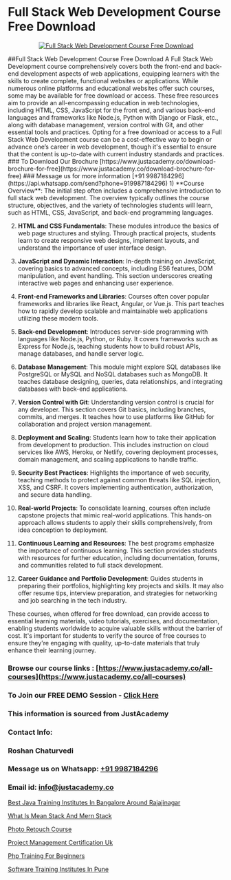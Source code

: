 # Full Stack Web Development Course Free Download

<p align="center">
  <a href="https://justacademy.co/program-detail/full-stack-web-development">
    <img src="https://justacademy.co/storage2/program_images/1704700371.webp" alt="Full Stack Web Development Course Free Download">
  </a>
</p>
##Full Stack Web Development Course Free Download
A Full Stack Web Development course comprehensively covers both the front-end and back-end development aspects of web applications, equipping learners with the skills to create complete, functional websites or applications. While numerous online platforms and educational websites offer such courses, some may be available for free download or access. These free resources aim to provide an all-encompassing education in web technologies, including HTML, CSS, JavaScript for the front end, and various back-end languages and frameworks like Node.js, Python with Django or Flask, etc., along with database management, version control with Git, and other essential tools and practices. Opting for a free download or access to a Full Stack Web Development course can be a cost-effective way to begin or advance one’s career in web development, though it's essential to ensure that the content is up-to-date with current industry standards and practices.
### To Download Our Brochure [https://www.justacademy.co/download-brochure-for-free](https://www.justacademy.co/download-brochure-for-free)
### Message us for more information [+91 9987184296](https://api.whatsapp.com/send?phone=919987184296)
1) **Course Overview**: The initial step often includes a comprehensive introduction to full stack web development. The overview typically outlines the course structure, objectives, and the variety of technologies students will learn, such as HTML, CSS, JavaScript, and back-end programming languages.

2) **HTML and CSS Fundamentals**: These modules introduce the basics of web page structures and styling. Through practical projects, students learn to create responsive web designs, implement layouts, and understand the importance of user interface design.

3) **JavaScript and Dynamic Interaction**: In-depth training on JavaScript, covering basics to advanced concepts, including ES6 features, DOM manipulation, and event handling. This section underscores creating interactive web pages and enhancing user experience.

4) **Front-end Frameworks and Libraries**: Courses often cover popular frameworks and libraries like React, Angular, or Vue.js. This part teaches how to rapidly develop scalable and maintainable web applications utilizing these modern tools.

5) **Back-end Development**: Introduces server-side programming with languages like Node.js, Python, or Ruby. It covers frameworks such as Express for Node.js, teaching students how to build robust APIs, manage databases, and handle server logic.

6) **Database Management**: This module might explore SQL databases like PostgreSQL or MySQL and NoSQL databases such as MongoDB. It teaches database designing, queries, data relationships, and integrating databases with back-end applications.

7) **Version Control with Git**: Understanding version control is crucial for any developer. This section covers Git basics, including branches, commits, and merges. It teaches how to use platforms like GitHub for collaboration and project version management.

8) **Deployment and Scaling**: Students learn how to take their application from development to production. This includes instruction on cloud services like AWS, Heroku, or Netlify, covering deployment processes, domain management, and scaling applications to handle traffic.

9) **Security Best Practices**: Highlights the importance of web security, teaching methods to protect against common threats like SQL injection, XSS, and CSRF. It covers implementing authentication, authorization, and secure data handling.

10) **Real-world Projects**: To consolidate learning, courses often include capstone projects that mimic real-world applications. This hands-on approach allows students to apply their skills comprehensively, from idea conception to deployment.

11) **Continuous Learning and Resources**: The best programs emphasize the importance of continuous learning. This section provides students with resources for further education, including documentation, forums, and communities related to full stack development.

12) **Career Guidance and Portfolio Development**: Guides students in preparing their portfolios, highlighting key projects and skills. It may also offer resume tips, interview preparation, and strategies for networking and job searching in the tech industry.

These courses, when offered for free download, can provide access to essential learning materials, video tutorials, exercises, and documentation, enabling students worldwide to acquire valuable skills without the barrier of cost. It's important for students to verify the source of free courses to ensure they're engaging with quality, up-to-date materials that truly enhance their learning journey.

### Browse our course links : [https://www.justacademy.co/all-courses](https://www.justacademy.co/all-courses) 
### To Join our FREE DEMO Session - [Click Here](https://www.justacademy.co/register-for-course-demo)


### This information is sourced from JustAcademy
### Contact Info:
### Roshan Chaturvedi
### Message us on Whatsapp: [+91 9987184296](https://api.whatsapp.com/send?phone=919987184296)
### Email id: [info@justacademy.co](mailto:info@justacademy.co)
                
[Best Java Training Institutes In Bangalore Around Rajajinagar](https://www.linkedin.com/pulse/best-java-training-institutes-bangalore-around-rajajinagar-2kqef?trackingId=ePXVbCdEMLMctNVF6MgJ3A%3D%3D&lipi=urn%3Ali%3Apage%3Ad_flagship3_company_admin%3BrhDqhIEPSEqTPBwm7X%2FbEg%3D%3D)

[What Is Mean Stack And Mern Stack](https://www.linkedin.com/pulse/what-mean-stack-mern-justacademy-chandigarh-1qyde/)

[Photo Retouch Course](https://medium.com/@mistersumit961/photo-retouch-course-4ecc51a6fbf5)

[Project Management Certification Uk](https://medium.com/@kumarishimmi99/project-management-certification-uk-b4e6ba672f4c)

[Php Training For Beginners](https://justacademyin.github.io/justacademy/php-training-for-beginners)

[Software Training Institutes In Pune](https://justacademyin.github.io/justacademy/software-training-institutes-in-pune)

